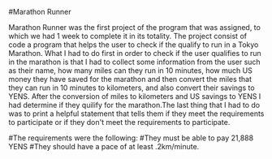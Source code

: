 #Marathon Runner

Marathon Runner was the first project of the program that was assigned, to which we had 1 week to complete it in its totality.
The project consist of code a program that helps the user to check if the qualify to run in a Tokyo Marathon. What I had to do 
first in order to check if the user qualifies to run in the marathon is that I had to collect some information from the user such as 
their name, how many miles can they run in 10 minutes, how much US money they have saved for the marathon and then convert the
miles that they can run in 10 minutes to kilometers, and also convert their savings to YENS. After the conversion of  miles to kilometers
and US savings to YENS I had determine if they quilify for the marathon.The last thing that I had to do was to print a helpful
statement that tells them if they meet the requirements to participate or if they don't meet the requirements to participate.

#The requirements were the following:
#They must be able to pay 21,888 YENS
#They should have a pace of at least .2km/minute.
